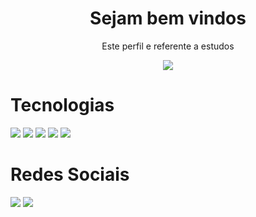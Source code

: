 <h1 align="center">Sejam bem vindos</h1>
<p align="center">Este perfil e referente a estudos</p>
<p align="center">
 <p align="center">
  <a href="https://github.com/DenverCoder1/readme-typing-svg">
	  <img src="https://readme-typing-svg.herokuapp.com?lines=Me+chamo+Paulo+Lacerda;Sou+aluno+fullstack,+Designer!&center=true&width=780&height=45">
  </a>
</p>

# Tecnologias

<img src="https://img.shields.io/badge/Html5-orange?style=for-the-badge&logo=html5&logoColor=white" />  

<img src="https://img.shields.io/badge/Css3-blue?style=for-the-badge&logo=css3&logoColor=white" />  

<img src="https://img.shields.io/badge/Bootstrap-purple?style=for-the-badge&logo=bootstrap&logoColor=white" />

<img src="https://img.shields.io/badge/Git-grey?style=for-the-badge&logo=git&logoColor=white" />

<img src="https://img.shields.io/badge/Github-black?style=for-the-badge&logo=github&logoColor=white" />

# Redes Sociais

<img src="https://img.shields.io/badge/Facebook-blue?style=for-the-badge&logo=Kibana&logoColor=white" />  

<img src="https://img.shields.io/badge/Instagran-purple?style=for-the-badge&logo=Kibana&logoColor=white" />  

